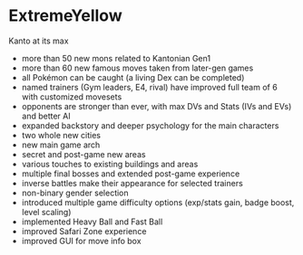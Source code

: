 # ExtremeYellow
Kanto at its max

- more than 50 new mons related to Kantonian Gen1
- more than 60 new famous moves taken from later-gen games
- all Pokémon can be caught (a living Dex can be completed)
- named trainers (Gym leaders, E4, rival) have improved full team of 6 with customized movesets
- opponents are stronger than ever, with max DVs and Stats (IVs and EVs) and better AI
- expanded backstory and deeper psychology for the main characters
- two whole new cities
- new main game arch
- secret and post-game new areas
- various touches to existing buildings and areas
- multiple final bosses and extended post-game experience
- inverse battles make their appearance for selected trainers
- non-binary gender selection
- introduced multiple game difficulty options (exp/stats gain, badge boost, level scaling)
- implemented Heavy Ball and Fast Ball
- improved Safari Zone experience
- improved GUI for move info box
